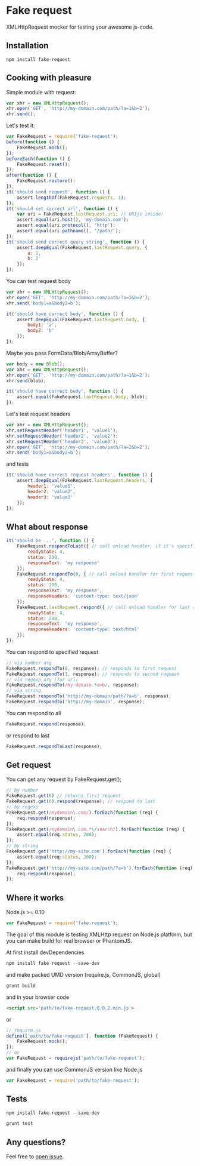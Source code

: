 Fake request
============

XMLHttpRequest mocker for testing your awesome js-code.

Installation
------------

```
npm install fake-request
```

Cooking with pleasure
---------------------

Simple module with request:

```javascript
var xhr = new XMLHttpRequest();
xhr.open('GET', 'http://my-domain.com/path/?a=1&b=2');
xhr.send();
```

Let's test it:

```javascript
var FakeRequest = require('fake-request');
before(function () {
    FakeRequest.mock();
});
beforeEach(function () {
    FakeRequest.reset();
});
after(function () {
    FakeRequest.restore();
});
it('should send request', function () {
    assert.lengthOf(FakeRequest.requests, 1);
});
it('should set correct url', function () {
    var uri = FakeRequest.lastRequest.uri; // URIjs inside!
    assert.equal(uri.host(), 'my-domain.com');
    assert.equal(uri.protocol(), 'http');
    assert.equal(uri.pathname(), '/path/');
});
it('should send correct query string', function () {
    assert.deepEqual(FakeRequest.lastRequest.query, {
        a: 1,
        b: 2
    });
});
```

You can test request body

```javascript
var xhr = new XMLHttpRequest();
xhr.open('GET', 'http://my-domain.com/path/?a=1&b=2');
xhr.send('body1=a&body2=b');
```

```javascript
it('should have correct body', function () {
    assert.deepEqual(FakeRequest.lastRequest.body, {
        body1: 'a',
        body2: 'b'
    });
});
```

Maybe you pass FormData/Blob/ArrayBuffer? 

```javascript
var body = new Blob();
var xhr = new XMLHttpRequest();
xhr.open('GET', 'http://my-domain.com/path/?a=1&b=2');
xhr.send(blob);
```

```javascript
it('should have correct body', function () {
    assert.equal(FakeRequest.lastRequest.body, blob);
});
```

Let's test request headers

```javascript
var xhr = new XMLHttpRequest();
xhr.setRequestHeader('header1', 'value1');
xhr.setRequestHeader('header2', 'value2');
xhr.setRequestHeader('header3', 'value3');
xhr.open('GET', 'http://my-domain.com/path/?a=1&b=2');
xhr.send('body1=a&body2=b');
```

and tests

```javascript
it('should have correct request headers', function () {
    assert.deepEqual(FakeRequest.lastRequest.headers, {
        header1: 'value1',
        header2: 'value2',
        header3: 'value3'
    });
});
```

What about response
-------------------

```javascript
it('should be ...', function () {
    FakeRequest.respondToLast({ // call onload handler, if it's specified
        readyState: 4,
        status: 200,
        responseText: 'my response'
    });
    FakeRequest.respondTo(0, { // call onload handler for first request, if it's specified
        readyState: 4,
        status: 200,
        responseText: 'my response',
        responseHeaders: 'content-type: text/json'
    });
    FakeRequest.lastRequest.respond({ // call onload handler for last request, if it's specified
        readyState: 4,
        status: 200,
        responseText: 'my response',
        responseHeaders: 'content-type: text/html'
    });
});
```

You can respond to specified request

```javascript
// via number arg
FakeRequest.respondTo(0, response); // responds to first request
FakeRequest.respondTo(1, response); // responds to second request
// via regexp arg (for url)
FakeRequest.respondTo(/my-domain.*a=b/, response);
// via string
FakeRequest.respondTo('http://my-domain/path/?a=b', response);
FakeRequest.respondTo('http://my-domain', response);
```

You can respond to all

```javascript
FakeRequest.respond(response);
```

or respond to last

```javascript
FakeRequest.respondToLast(response);
```

Get request
-----------

You can get any request by FakeRequest.get();

```javascript
// by number
FakeRequest.get(0) // returns first request
FakeRequest.get(0).respond(response); // respond to last
// by regexp
FakeRequest.get(/mydomain\.com/).forEach(function (req) {
    req.respond(response);
});
FakeRequest.get(/mydomain\.com.*\/search/).forEach(function (req) {
    assert.equal(req.status, 200);
});
// by string
FakeRequest.get('http://my-site.com').forEach(function (req) {
    assert.equal(req.status, 200);
});
FakeRequest.get('http://my-site.com/path/?a=b').forEach(function (req) {
    req.respond(response);
});
```

Where it works
--------------

Node.js >= 0.10

```javascript
var FakeRequest = require('fake-request');
```

The goal of this module is testing XMLHttp request on Node.js platform, but you can make build for real browser or PhantomJS.

At first install devDependencies

```javascript
npm install fake-request --save-dev
```

and make packed UMD version (require.js, CommonJS, global)


```javascript
grunt build
```

and in your browser code

```html
<script src='path/to/fake-request.0.0.2.min.js'>
```
or 

```js
// require.js
define(['path/to/fake-request'], function (FakeRequest) {
    FakeRequest.mock();
});
// or 
var FakeRequest = requirejs('path/to/fake-request');
```

and finally you can use CommonJS version like Node.js

```javascript
var FakeRequest = require('path/to/fake-request');
```

Tests
-----

```javascript
npm install fake-request --save-dev
```

```javascript
grunt test
```


Any questions?
--------------

Feel free to [open issue](https://github.com/acvetkov/fake-request/issues).